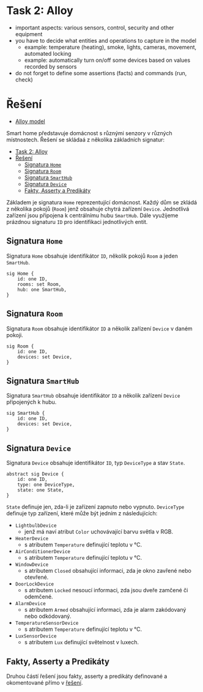 # Task 2: Alloy
- important aspects: various sensors, control, security and other equipment
- you have to decide what entities and operations to capture in the model
    - example: temperature (heating), smoke, lights, cameras, movement, automated locking
    - example: automatically turn on/off some devices based on values recorded by sensors
- do not forget to define some assertions (facts) and commands (run, check)

# Řešení
- [Alloy model](smart-home.als)

Smart home představuje domácnost s různými senzory v různých místnostech. Řešení se skládaá z několika základních signatur:
- [Task 2: Alloy](#task-2-alloy)
- [Řešení](#řešení)
  - [Signatura `Home`](#signatura-home)
  - [Signatura `Room`](#signatura-room)
  - [Signatura `SmartHub`](#signatura-smarthub)
  - [Signatura `Device`](#signatura-device)
  - [Fakty, Asserty a Predikáty](#fakty-asserty-a-predikáty)

Základem je signatura `Home` reprezentující domácnost. Každý dům se zkládá z několika pokojů (`Room`) jenž obsahuje chytrá zařízení `Device`. Jednotlivá zařízení jsou připojena k centrálnímu hubu `SmartHub`.
Dále využijeme prázdnou signaturu `ID` pro identifikaci jednotlivých entit.


## Signatura `Home`
Signatura `Home` obsahuje identifikátor `ID`, několik pokojů `Room` a jeden `SmartHub`.

```alloy
sig Home {
    id: one ID,
    rooms: set Room,
    hub: one SmartHub,
}
```

## Signatura `Room`
Signatura `Room` obsahuje identifikátor `ID` a několik zařízení `Device` v daném pokoji.

```alloy
sig Room {
    id: one ID,
    devices: set Device,
}
```

## Signatura `SmartHub`
Signatura `SmartHub` obsahuje identifikátor `ID` a několik zařízení `Device` připojených k hubu.

```alloy
sig SmartHub {
    id: one ID,
    devices: set Device,
}
```

## Signatura `Device`
Signatura `Device` obsahuje identifikátor `ID`, typ `DeviceType` a stav `State`.

```alloy
abstract sig Device {
    id: one ID,
    type: one DeviceType,
    state: one State,
}
```
`State` definuje jen, zda-li je zařízení zapnuto nebo vypnuto. `DeviceType` definuje typ zařízení, které může být jedním z následujících:
- `LightbulbDevice`
  - jenž má naví atribut `Color` uchovávající barvu světla v RGB.
- `HeaterDevice`
  - s atributem `Temperature` definující teplotu v °C.
- `AirConditionerDevice`
  - s atributem `Temperature` definující teplotu v °C.
- `WindowDevice`
  - s atributem `Closed` obsahující informaci, zda je okno zavřené nebo otevřené.
- `DoorLockDevice`
  - s atributem `Locked` nesoucí informaci, zda jsou dveře zamčené či odemčené.
- `AlarmDevice`
  - s atributem `Armed` obsahující informaci, zda je alarm zakódovaný nebo odkódovaný.
- `TemperatureSensorDevice`
  - s atributem `Temperature` definující teplotu v °C.
- `LuxSensorDevice`
  - s atributem `Lux` definující světelnost v luxech.

## Fakty, Asserty a Predikáty
Druhou částí řešení jsou fakty, asserty a predikáty definované a okomentované přímo v [řešení](smart-home.als#L103).